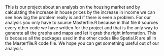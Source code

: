 This is our project about an analysis on the housing market and by calculating the increase in house prices by the increase in income we can see how big the problem really is 
and if there is even a problem. For our analysis you only have to source Masterfile.R because in that file it sources every other code we have written for the project and that is the only way to generate all the graphs and maps and let it grab the right information. This is because all the packages used in the other codes like Spatial.R are all in the Masterfile.R code file. We hope you can get something useful out of our analysis.

